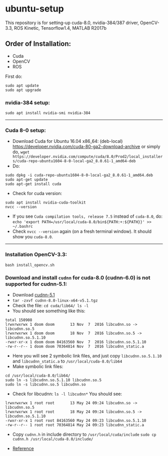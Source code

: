 # ubuntu-setup
This repository is for setting-up cuda-8.0, nvidia-384/387 driver, OpenCV-3.3, ROS Kinetic, Tensorflow1.4, MATLAB R2017b

## Order of Installation:
- Cuda
- OpenCV
- ROS

First do:
```
sudo apt update
sudo apt upgrade
```

### nvidia-384 setup:
`sudo apt install nvidia-smi nvidia-384`
***
### Cuda 8-0 setup:
- Download Cuda for Ubuntu 16.04 x86_64: (deb-local)
https://developer.nvidia.com/cuda-80-ga2-download-archive
or simply do, `wget https://developer.nvidia.com/compute/cuda/8.0/Prod2/local_installers/cuda-repo-ubuntu1604-8-0-local-ga2_8.0.61-1_amd64-deb`
- Do: 
```
sudo dpkg -i cuda-repo-ubuntu1604-8-0-local-ga2_8.0.61-1_amd64.deb
sudo apt-get update
sudo apt-get install cuda
```

- Check for cuda version:
```
sudo apt install nvidia-cuda-toolkit
nvcc --version
```

- If you see `Cuda compilation tools, release 7.5` instead of `cuda-8.0`, do:
``
echo 'export PATH=/usr/local/cuda-8.0/bin${PATH:+:${PATH}}' >> ~/.bashrc
``
- Check `nvcc --version` again (on a fresh terminal window). It should show you `cuda-8.0`.
***

### Installation OpenCV-3.3:
``bash install_opencv.sh``

### Download and install `cudnn` for cuda-8.0 (cudnn-6.0) is not supported for cudnn-5.1:
- Download [cudnn-5.1](https://drive.google.com/open?id=1PHPS2EdUyIt9GSsidKA92OeNiaYhFJqM)
- `tar -zxvf cudnn-8.0-linux-x64-v5.1.tgz`
- Check the file: 
``
cd cuda/lib64/
ls -l
``
- You should see something like this:
```
total 150908
lrwxrwxrwx 1 doom doom       13 Nov  7  2016 libcudnn.so -> libcudnn.so.5
lrwxrwxrwx 1 doom doom       18 Nov  7  2016 libcudnn.so.5 -> libcudnn.so.5.1.10
-rwxr-xr-x 1 doom doom 84163560 Nov  7  2016 libcudnn.so.5.1.10
-rw-r--r-- 1 doom doom 70364814 Nov  7  2016 libcudnn_static.a
```
- Here you will see 2 symbolic link files, and just copy `libcudnn.so.5.1.10` and `libcudnn_static.a` to `/usr/local/cuda-8.0/lib64`
- Make symbolic link files:
```
cd /usr/local/cuda-8.0/lib64/
sudo ln -s libcudnn.so.5.1.10 libcudnn.so.5
sudo ln -s libcudnn.so.5 libcudnn.so
```

- Check for libcudnn: `ls -l libcudnn*`
You should see:
```
lrwxrwxrwx 1 root root       13 May 24 09:24 libcudnn.so -> libcudnn.so.5
lrwxrwxrwx 1 root root       18 May 24 09:24 libcudnn.so.5 -> libcudnn.so.5.1.10
-rwxr-xr-x 1 root root 84163560 May 24 09:23 libcudnn.so.5.1.10
-rw-r--r-- 1 root root 70364814 May 24 09:23 libcudnn_static.a
```
- Copy `cudnn.h` in include directory to `/usr/local/cuda/include`
`sudo cp cudnn.h /usr/local/cuda-8.0/include/`

- [Reference](https://stackoverflow.com/questions/42013316/after-building-tensorflow-from-source-seeing-libcudart-so-and-libcudnn-errors)
